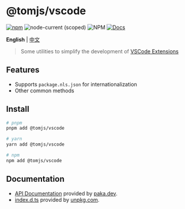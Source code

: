# @tomjs/vscode

[![npm](https://img.shields.io/npm/v/@tomjs/vscode)](https://www.npmjs.com/package/@tomjs/vscode) ![node-current (scoped)](https://img.shields.io/node/v/@tomjs/vscode) ![NPM](https://img.shields.io/npm/l/@tomjs/vscode) [![Docs](https://www.paka.dev/badges/v0/cute.svg)](https://www.paka.dev/npm/@tomjs/vscode)

**English** | [中文](./README.zh_CN.md)

> Some utilities to simplify the development of [VSCode Extensions](https://marketplace.visualstudio.com/VSCode)

## Features

- Supports `package.nls.json` for internationalization
- Other common methods

## Install

```bash
# pnpm
pnpm add @tomjs/vscode

# yarn
yarn add @tomjs/vscode

# npm
npm add @tomjs/vscode
```

## Documentation

- [API Documentation](https://paka.dev/npm/@tomjs/vscode) provided by [paka.dev](https://paka.dev).
- [index.d.ts](https://www.unpkg.com/browse/@tomjs/vscode/dist/index.d.ts) provided by [unpkg.com](https://www.unpkg.com).
